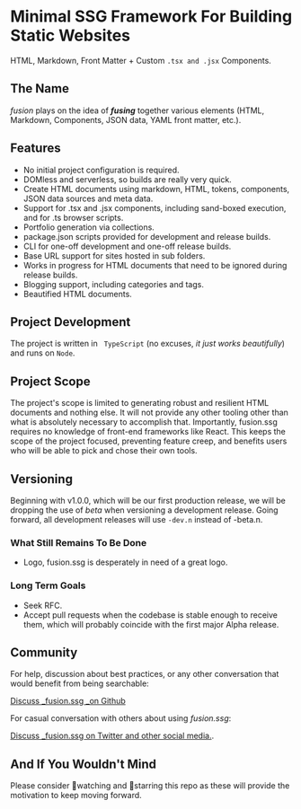 # Minimal SSG Framework For Building Static Websites

HTML, Markdown, Front Matter + Custom `.tsx and .jsx` Components.

## The Name

_fusion_ plays on the idea of **_fusing_** together various elements (HTML, Markdown, Components, JSON data, YAML front matter, etc.).

## Features

- No initial project configuration is required.
- DOMless and serverless, so builds are really very quick.
- Create HTML documents using markdown, HTML, tokens, components, JSON data sources and meta data.
- Support for .tsx and .jsx components, including sand-boxed execution, and for .ts browser scripts.
- Portfolio generation via collections.
- package.json scripts provided for development and release builds.
- CLI for one-off development and one-off release builds.
- Base URL support for sites hosted in sub folders.
- Works in progress for HTML documents that need to be ignored during release builds.
- Blogging support, including categories and tags.
- Beautified HTML documents.

## Project Development

The project is written in ` TypeScript` (no excuses, _it just works beautifully_) and runs on `Node`.

## Project Scope
The project's scope is limited to generating robust and resilient HTML documents and nothing else. It will not provide any other tooling other than what is absolutely necessary to accomplish that. Importantly, fusion.ssg requires no knowledge of front-end frameworks like React. This keeps the scope of the project focused, preventing feature creep, and benefits users who will be able to pick and chose their own tools.

## Versioning

Beginning with v1.0.0, which will be our first production release, we will be dropping the use of _beta_ when versioning a development release. Going forward, all development releases will use `-dev.n` instead of -beta.n.

### What Still Remains To Be Done

- Logo, fusion.ssg is desperately in need of a great logo.

### Long Term Goals

- Seek RFC.
- Accept pull requests when the codebase is stable enough to receive them, which will probably coincide with the first major Alpha release.

## Community

For help, discussion about best practices, or any other conversation that would benefit from being searchable:

[Discuss _fusion.ssg _on Github](https://github.com/4awpawz/fusion.ssg/discussions)

For casual conversation with others about using _fusion.ssg_:

[Discuss _fusion.ssg on Twitter and other social media.](https://twitter.com).

## And If You Wouldn't Mind

Please consider 👀watching and 🌟starring this repo as these will provide the motivation to keep moving forward.
